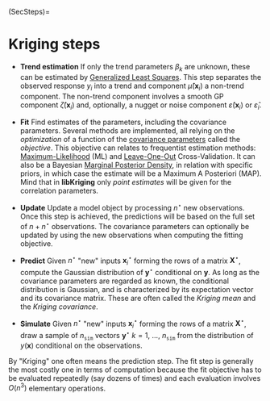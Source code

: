 (SecSteps)=
# Kriging steps

* **Trend estimation** If only the trend parameters $\beta_k$ are
  unknown, these can be estimated by [Generalized Least
  Squares](SecGLS). This step separates the observed response $y_i$
  into a trend and component $\widehat{\mu}(\mathbf{x}_i)$ a non-trend
  component. The non-trend component involves a smooth GP component
  $\widehat{\zeta}(\mathbf{x}_i)$ and, optionally, a nugget or noise
  component $\widehat{\varepsilon}(\mathbf{x}_i)$ or
  $\widehat{\varepsilon}_i$.
  
  
* **Fit** Find estimates of the parameters, including the covariance
  parameters. Several methods are implemented, all relying on the
  *optimization* of a function of the [covariance
  parameters](SecParam) called the *objective*. This objective can
  relates to frequentist estimation methods:
  [Maximum-Likelihood](SecMLE) (ML) and [Leave-One-Out](SecLOO)
  Cross-Validation. It can also be a Bayesian [Marginal Posterior
  Density](SecBayes), in relation with specific priors, in which case
  the estimate will be a Maximum A Posteriori (MAP). Mind that in
  **libKriging** only *point estimates* will be given for the
  correlation parameters.

* **Update** Update a model object by processing $n^\star$ new
  observations.  Once this step is achieved, the predictions will be
  based on the full set of $n + n^\star$ observations. The covariance
  parameters can optionally be updated by using the new observations
  when computing the fitting objective.

* **Predict** Given $n^\star$ "new" inputs $\mathbf{x}^\star_i$
  forming the rows of a matrix $\mathbf{X}^\star$, compute the
  Gaussian distribution of $\mathbf{y}^\star$ conditional on
  $\mathbf{y}$. As long as the covariance parameters are regarded as
  known, the conditional distribution is Gaussian, and is
  characterized by its expectation vector and its covariance
  matrix. These are often called the *Kriging mean* and the *Kriging
  covariance*.

* **Simulate** Given $n^\star$ "new" inputs $\mathbf{x}^\star_i$
  forming the rows of a matrix $\mathbf{X}^\star$, draw a sample of
  $n_{\texttt{sim}}$ vectors $\mathbf{y}^\star$ $k=1$, $\dots$,
  $n_{\texttt{sim}}$ from the distribution of $y(\mathbf{x})$
  conditional on the observations.
  
By "Kriging" one often means the prediction step. The fit step is
generally the most costly one in terms of computation because the fit
objective has to be evaluated repeatedly (say dozens of times) and
each evaluation involves $O(n^3)$ elementary operations.
